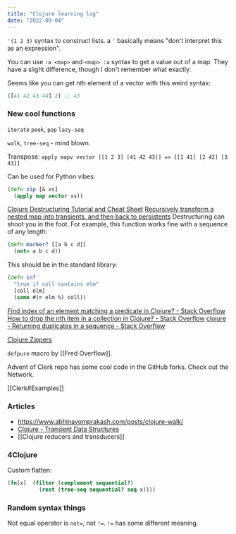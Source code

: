 ```yaml
---
title: "Clojure learning log"
date: "2022-09-04"
---
```


`'(1 2 3)` syntax to construct lists. a `'` basically means "don't interpret this as an expression".

You can use `:a <map>` and `<map> :a` syntax to get a value out of a map. They have a slight difference, though I don't remember what exactly.

Seems like you can get nth element of a vector with this weird syntax:
```Clojure
([41 42 43 44] 2) ;; 43
```

### New cool functions
`iterate`
`peek`, `pop`
`lazy-seq`

`walk`, `tree-seq` - mind blown.

Transpose:
`apply mapv vector [[1 2 3] [41 42 43]] => [[1 41] [2 42] [3 43]]`

Can be used for Python vibes:
```clojure
(defn zip [& xs]  
  (apply map vector xs))
```

[Clojure Destructuring Tutorial and Cheat Sheet](https://gist.github.com/john2x/e1dca953548bfdfb9844)
[Recursively transform a nested map into transients, and then back to persistents](https://gist.github.com/devn/b195dbc67a320021057c)
Destructuring can shoot you in the foot. For example, this function works fine with a sequence of any length:
```clojure
(defn marker? [[a b c d]]  
  (not= a b c d))
```

This should be in the standard library:
```clojure
(defn in?   
  "true if coll contains elm"  
  [coll elm]    
  (some #(= elm %) coll))
```

[Find index of an element matching a predicate in Clojure? - Stack Overflow](https://stackoverflow.com/questions/8641305/)
[How to drop the nth item in a collection in Clojure? - Stack Overflow](https://stackoverflow.com/questions/24553524/)
[clojure - Returning duplicates in a sequence - Stack Overflow](https://stackoverflow.com/questions/8056645)

[Clojure Zippers](https://grishaev.me/en/clojure-zippers/)

`defpure` macro by [[Fred Overflow]].

Advent of Clerk repo has some cool code in the GitHub forks. Check out the Network.

[[Clerk#Examples]]

### Articles
- https://www.abhinavomprakash.com/posts/clojure-walk/
- [Clojure - Transient Data Structures](https://clojure.org/reference/transients)
- [[Clojure reducers and transducers]]

### 4Clojure
Custom flatten:
```clojure
(fn[x]  (filter (complement sequential?)
          (rest (tree-seq sequential? seq x))))
```

### Random syntax things
Not equal operator is `not=`, not `!=`. `!=` has some different meaning.